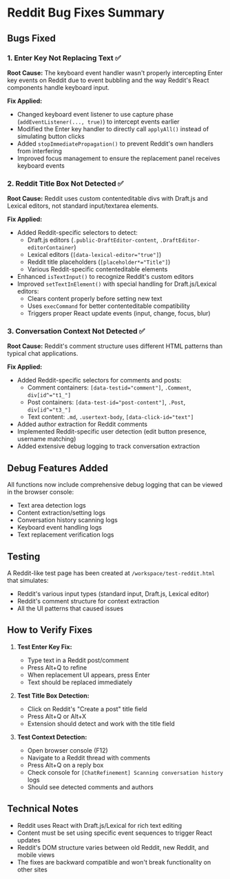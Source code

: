 # Reddit Bug Fixes Summary

## Bugs Fixed

### 1. Enter Key Not Replacing Text ✅
**Root Cause:** The keyboard event handler wasn't properly intercepting Enter key events on Reddit due to event bubbling and the way Reddit's React components handle keyboard input.

**Fix Applied:**
- Changed keyboard event listener to use capture phase (`addEventListener(..., true)`) to intercept events earlier
- Modified the Enter key handler to directly call `applyAll()` instead of simulating button clicks
- Added `stopImmediatePropagation()` to prevent Reddit's own handlers from interfering
- Improved focus management to ensure the replacement panel receives keyboard events

### 2. Reddit Title Box Not Detected ✅
**Root Cause:** Reddit uses custom contenteditable divs with Draft.js and Lexical editors, not standard input/textarea elements.

**Fix Applied:**
- Added Reddit-specific selectors to detect:
  - Draft.js editors (`.public-DraftEditor-content`, `.DraftEditor-editorContainer`)
  - Lexical editors (`[data-lexical-editor="true"]`)
  - Reddit title placeholders (`[placeholder*="Title"]`)
  - Various Reddit-specific contenteditable elements
- Enhanced `isTextInput()` to recognize Reddit's custom editors
- Improved `setTextInElement()` with special handling for Draft.js/Lexical editors:
  - Clears content properly before setting new text
  - Uses `execCommand` for better contenteditable compatibility
  - Triggers proper React update events (input, change, focus, blur)

### 3. Conversation Context Not Detected ✅
**Root Cause:** Reddit's comment structure uses different HTML patterns than typical chat applications.

**Fix Applied:**
- Added Reddit-specific selectors for comments and posts:
  - Comment containers: `[data-testid="comment"]`, `.Comment`, `div[id^="t1_"]`
  - Post containers: `[data-test-id="post-content"]`, `.Post`, `div[id^="t3_"]`
  - Text content: `.md`, `.usertext-body`, `[data-click-id="text"]`
- Added author extraction for Reddit comments
- Implemented Reddit-specific user detection (edit button presence, username matching)
- Added extensive debug logging to track conversation extraction

## Debug Features Added

All functions now include comprehensive debug logging that can be viewed in the browser console:
- Text area detection logs
- Content extraction/setting logs
- Conversation history scanning logs
- Keyboard event handling logs
- Text replacement verification logs

## Testing

A Reddit-like test page has been created at `/workspace/test-reddit.html` that simulates:
- Reddit's various input types (standard input, Draft.js, Lexical editor)
- Reddit's comment structure for context extraction
- All the UI patterns that caused issues

## How to Verify Fixes

1. **Test Enter Key Fix:**
   - Type text in a Reddit post/comment
   - Press Alt+Q to refine
   - When replacement UI appears, press Enter
   - Text should be replaced immediately

2. **Test Title Box Detection:**
   - Click on Reddit's "Create a post" title field
   - Press Alt+Q or Alt+X
   - Extension should detect and work with the title field

3. **Test Context Detection:**
   - Open browser console (F12)
   - Navigate to a Reddit thread with comments
   - Press Alt+Q on a reply box
   - Check console for `[ChatRefinement] Scanning conversation history` logs
   - Should see detected comments and authors

## Technical Notes

- Reddit uses React with Draft.js/Lexical for rich text editing
- Content must be set using specific event sequences to trigger React updates
- Reddit's DOM structure varies between old Reddit, new Reddit, and mobile views
- The fixes are backward compatible and won't break functionality on other sites
